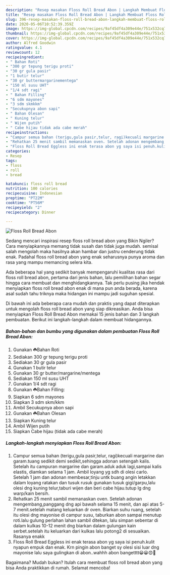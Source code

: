```yaml
---
description: "Resep masakan Floss Roll Bread Abon | Langkah Membuat Floss Roll Bread Abon Yang Bisa Manjain Lidah"
title: "Resep masakan Floss Roll Bread Abon | Langkah Membuat Floss Roll Bread Abon Yang Bisa Manjain Lidah"
slug: 396-resep-masakan-floss-roll-bread-abon-langkah-membuat-floss-roll-bread-abon-yang-bisa-manjain-lidah
date: 2020-05-06T10:52:39.359Z
image: https://img-global.cpcdn.com/recipes/9af45df4a309e44e/751x532cq70/floss-roll-bread-abon-foto-resep-utama.jpg
thumbnail: https://img-global.cpcdn.com/recipes/9af45df4a309e44e/751x532cq70/floss-roll-bread-abon-foto-resep-utama.jpg
cover: https://img-global.cpcdn.com/recipes/9af45df4a309e44e/751x532cq70/floss-roll-bread-abon-foto-resep-utama.jpg
author: Alfred Goodwin
ratingvalue: 4.1
reviewcount: 12
recipeingredient:
- " Bahan Roti"
- "300 gr tepung terigu proti"
- "30 gr gula pasir"
- "1 butir telur"
- "30 gr buttermargarinementega"
- "150 ml susu UHT"
- "1/4 sdt ragi"
- " Bahan Filling"
- "6 sdm mayones"
- "3 sdm skmkkm"
- "Secukupnya abon sapi"
- " Bahan Olesan"
- " Kuning telur"
- " Wijen putih"
- " Cabe hijau tidak ada cabe merah"
recipeinstructions:
- "Campur semua bahan (terigu,gula pasir,telur, ragi)kecuali margarine dan garam.tuang sedikit demi sedikit,sehingga adonan setengah kalis. Setelah itu campuran margarine dan garam.aduk aduk lagi,sampai kalis elastis, diamkan selama 1 jam. Ambil loyang yg sdh di olesi carlo. Setelah 1 jam dan adonan membesar,tinju untk buang angin letakkan dalam loyang ratakan dan tusuk rusuk gunakan tusuk gigi/garpu,lalu olesi dng kuning telur,taburi wijen dan beri cabe hijau.tutup lg dng warp/kain bersih."
- "Rehatkan 25 menit sambil memanaskan oven. Setelah adonan mengembang,panggang dng api bawah selama 15 menit, dan api atas 5-7 menit.setelah matang keluarkan dr oven. Biarkan suhu ruang, setelah itu olesi dng mayonise di campur susu, taburkan abon sampai menutup roti.lalu gulung perlahan lahan sambil ditekan, lalu simpan sebentar di dalam kulkas 10-12 menit dng biarkan dalam gulungan kain serbet.setelah itu keluarkan dari kulkas lalu potong2 di sesuaikan. Rasanya enakk"
- "Floss Roll Bread Eggless ini enak terasa abon yg saya isi penuh.kulit nyapun empuk dan enak. Krn pingin abon banget sy olesi sisi luar dng mayonise lalu saya gulingkan di abon..wahhh abon bangetttt😀😀😍💞"
categories:
- Resep
tags:
- floss
- roll
- bread

katakunci: floss roll bread 
nutrition: 100 calories
recipecuisine: Indonesian
preptime: "PT22M"
cooktime: "PT56M"
recipeyield: "2"
recipecategory: Dinner

---
```



![Floss Roll Bread Abon](https://img-global.cpcdn.com/recipes/9af45df4a309e44e/751x532cq70/floss-roll-bread-abon-foto-resep-utama.jpg)

Sedang mencari inspirasi resep floss roll bread abon yang Bikin Ngiler? Cara menyiapkannya memang tidak susah dan tidak juga mudah. semisal salah mengolah maka hasilnya akan hambar dan justru cenderung tidak enak. Padahal floss roll bread abon yang enak seharusnya punya aroma dan rasa yang mampu memancing selera kita.



Ada beberapa hal yang sedikit banyak mempengaruhi kualitas rasa dari floss roll bread abon, pertama dari jenis bahan, lalu pemilihan bahan segar hingga cara membuat dan menghidangkannya. Tak perlu pusing jika hendak menyiapkan floss roll bread abon enak di mana pun anda berada, karena asal sudah tahu triknya maka hidangan ini mampu jadi suguhan spesial.


Di bawah ini ada beberapa cara mudah dan praktis yang dapat diterapkan untuk mengolah floss roll bread abon yang siap dikreasikan. Anda bisa menyiapkan Floss Roll Bread Abon memakai 15 jenis bahan dan 3 langkah pembuatan. Berikut ini langkah-langkah dalam membuat hidangannya.

<!--inarticleads1-->

##### Bahan-bahan dan bumbu yang digunakan dalam pembuatan Floss Roll Bread Abon:

1. Gunakan  ☘️Bahan Roti
1. Sediakan 300 gr tepung terigu proti
1. Sediakan 30 gr gula pasir
1. Gunakan 1 butir telur
1. Gunakan 30 gr butter/margarine/mentega
1. Sediakan 150 ml susu UHT
1. Gunakan 1/4 sdt ragi
1. Gunakan  ☘️Bahan Filling:
1. Siapkan 6 sdm mayones
1. Siapkan 3 sdm skm/kkm
1. Ambil Secukupnya abon sapi
1. Gunakan  ☘️Bahan Olesan
1. Siapkan  Kuning telur
1. Ambil  Wijen putih
1. Siapkan  Cabe hijau (tidak ada cabe merah)




<!--inarticleads2-->

##### Langkah-langkah menyiapkan Floss Roll Bread Abon:

1. Campur semua bahan (terigu,gula pasir,telur, ragi)kecuali margarine dan garam.tuang sedikit demi sedikit,sehingga adonan setengah kalis. Setelah itu campuran margarine dan garam.aduk aduk lagi,sampai kalis elastis, diamkan selama 1 jam. Ambil loyang yg sdh di olesi carlo. Setelah 1 jam dan adonan membesar,tinju untk buang angin letakkan dalam loyang ratakan dan tusuk rusuk gunakan tusuk gigi/garpu,lalu olesi dng kuning telur,taburi wijen dan beri cabe hijau.tutup lg dng warp/kain bersih.
1. Rehatkan 25 menit sambil memanaskan oven. Setelah adonan mengembang,panggang dng api bawah selama 15 menit, dan api atas 5-7 menit.setelah matang keluarkan dr oven. Biarkan suhu ruang, setelah itu olesi dng mayonise di campur susu, taburkan abon sampai menutup roti.lalu gulung perlahan lahan sambil ditekan, lalu simpan sebentar di dalam kulkas 10-12 menit dng biarkan dalam gulungan kain serbet.setelah itu keluarkan dari kulkas lalu potong2 di sesuaikan. Rasanya enakk
1. Floss Roll Bread Eggless ini enak terasa abon yg saya isi penuh.kulit nyapun empuk dan enak. Krn pingin abon banget sy olesi sisi luar dng mayonise lalu saya gulingkan di abon..wahhh abon bangetttt😀😀😍💞




Bagaimana? Mudah bukan? Itulah cara membuat floss roll bread abon yang bisa Anda praktikkan di rumah. Selamat mencoba!
